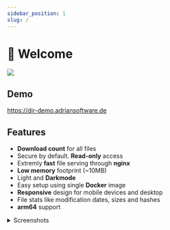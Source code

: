```yaml
---
sidebar_position: 1
slug: /
---
```


# 👋 Welcome

![](/img/dir-browser.png)

## Demo

https://dir-demo.adriansoftware.de

## Features
- **Download count** for all files
- Secure by default. **Read-only** access
- Extremly **fast** file serving through **nginx**
- **Low memory** footprint (~10MB)
- Light and **Darkmode**
- Easy setup using single **Docker** image
- **Responsive** design for mobile devices and desktop
- File stats like modification dates, sizes and hashes
- **arm64** support

<details>
<summary>Screenshots</summary>

![](/img/p1.png)
![](/img/p2.png)

</details>
